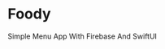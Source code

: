 # Foody
Simple Menu App With Firebase And SwiftUI



<!-- ## Preview 
<div style="
    display: flex;
    justify-content: space-between;
">
<img src="https://user-images.githubusercontent.com/33434732/120023263-39f2b700-bff6-11eb-8fed-7df54b69da80.png" height="690">
<img src="https://user-images.githubusercontent.com/33434732/120024012-3dd30900-bff7-11eb-8575-6f72661a24b4.png" height="690">
  </div>
  <div  style="
    display: flex;
    justify-content: space-between;
">
<img src="https://user-images.githubusercontent.com/33434732/120023514-905ff580-bff6-11eb-86a3-cdc944f1e408.png" height="690">
<img src="https://user-images.githubusercontent.com/33434732/120023674-d1580a00-bff6-11eb-8027-870e805343d0.png" height="690">
</div> -->
